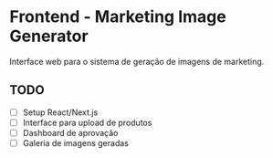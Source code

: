 # Frontend - Marketing Image Generator

Interface web para o sistema de geração de imagens de marketing.

## TODO
- [ ] Setup React/Next.js
- [ ] Interface para upload de produtos
- [ ] Dashboard de aprovação
- [ ] Galeria de imagens geradas